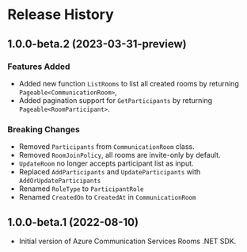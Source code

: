 # Release History

## 1.0.0-beta.2 (2023-03-31-preview)

### Features Added
- Added new function `ListRooms` to list all created rooms by returning `Pageable<CommunicationRoom>`,
- Added pagination support for `GetParticipants` by returning `Pageable<RoomParticipant>`.

### Breaking Changes
- Removed `Participants` from `CommunicationRoom` class.
- Removed `RoomJoinPolicy`, all rooms are invite-only by default.
- `UpdateRoom` no longer accepts participant list as input.
- Replaced `AddParticipants` and `UpdateParticipants` with `AddOrUpdateParticipants`
- Renamed `RoleType` to `ParticipantRole`
- Renamed `CreatedOn` to `CreatedAt` in `CommunicationRoom`

## 1.0.0-beta.1 (2022-08-10)
- Initial version of Azure Communication Services Rooms .NET SDK.
